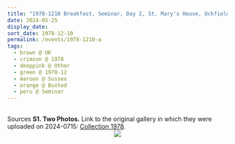 ```yaml
---
title: "1978-1210 Breakfast, Seminar, Day 2, St. Mary's House, Uckfield Park, Buxted, Sussex, UK"
date: 2024-05-25
display_date: 
sort_date: 1978-12-10
permalink: /events/1978-1210-a
tags:
  - brown @ UK
  - crimson @ 1978
  - deeppink @ Other
  - green @ 1978-12
  - maroon @ Sussex
  - orange @ Buxted
  - peru @ Seminar
---
```


<br>

<wave-list>
  <list-title color="DarkSeaGreen" width="40">Sources</list-title>
  <list-item color="BlanchedAlmond"  width="280"><b>S1. Two Photos.</b> Link to the original gallery in which they were uploaded on 2024-0715: <a href="https://eternalmoments.smugmug.com/Collections/Patricia-Proenza-Collection/1978/">Collection 1978</a>.</list-item>
</wave-list>

<div style="text-align: center"><img src="https://pub-bcc3cbe9b1e94ba1ac28915f7a3900fa.r2.dev/1978-1210_Breakfast_Seminar_Day_2_St._Mary's_House_Uckfield_Park_Buxted_Sussex_UK_01_(Photo_credit_Patricia_Proenza).jpg" /></div>